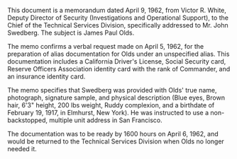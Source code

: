 This document is a memorandum dated April 9, 1962, from Victor R. White, Deputy Director of Security (Investigations and Operational Support), to the Chief of the Technical Services Division, specifically addressed to Mr. John Swedberg. The subject is James Paul Olds.

The memo confirms a verbal request made on April 5, 1962, for the preparation of alias documentation for Olds under an unspecified alias. This documentation includes a California Driver's License, Social Security card, Reserve Officers Association identity card with the rank of Commander, and an insurance identity card.

The memo specifies that Swedberg was provided with Olds' true name, photograph, signature sample, and physical description (Blue eyes, Brown hair, 6'3" height, 200 lbs weight, Ruddy complexion, and a birthdate of February 19, 1917, in Elmhurst, New York). He was instructed to use a non-backstopped, multiple unit address in San Francisco.

The documentation was to be ready by 1600 hours on April 6, 1962, and would be returned to the Technical Services Division when Olds no longer needed it.
